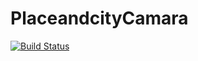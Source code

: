 # PlaceandcityCamara

[![Build Status](https://travis-ci.org/aacedo/PlaceandcityCamara.svg?branch=master)](https://travis-ci.org/aacedo/PlaceandcityCamara)
